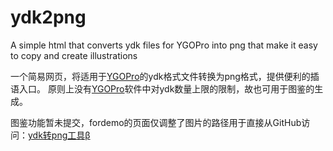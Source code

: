 # ydk2png
A simple html that converts ydk files for YGOPro into png  that make it easy to copy and create illustrations

一个简易网页，将适用于[YGOPro](https://github.com/Fluorohydride/ygopro)的ydk格式文件转换为png格式，提供便利的插语入口。
原则上没有[YGOPro](https://github.com/Fluorohydride/ygopro)软件中对ydk数量上限的限制，故也可用于图鉴的生成。

图鉴功能暂未提交，fordemo的页面仅调整了图片的路径用于直接从GitHub访问：[ydk转png工具β](http://htmlpreview.github.io/?https://github.com/AstralHope/ydk2png/blob/master/ydk2pngfordemo.html)
